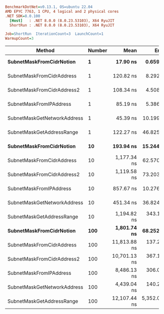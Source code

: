 ``` ini

BenchmarkDotNet=v0.13.1, OS=ubuntu 22.04
AMD EPYC 7763, 1 CPU, 4 logical and 2 physical cores
.NET SDK=8.0.100
  [Host]   : .NET 8.0.0 (8.0.23.53103), X64 RyuJIT
  ShortRun : .NET 8.0.0 (8.0.23.53103), X64 RyuJIT

Job=ShortRun  IterationCount=3  LaunchCount=1  
WarmupCount=3  

```
|                      Method | Number |         Mean |        Error |     StdDev |          Min |          Max |  Gen 0 | Allocated |
|---------------------------- |------- |-------------:|-------------:|-----------:|-------------:|-------------:|-------:|----------:|
|    **SubnetMaskFromCidrNotion** |      **1** |     **17.90 ns** |     **0.659 ns** |   **0.036 ns** |     **17.86 ns** |     **17.93 ns** | **0.0007** |      **56 B** |
|   SubnetMaskFromCidrAddress |      1 |    120.82 ns |     8.292 ns |   0.455 ns |    120.34 ns |    121.25 ns | 0.0012 |     112 B |
|  SubnetMaskFromCidrAddress2 |      1 |    108.34 ns |     4.508 ns |   0.247 ns |    108.11 ns |    108.60 ns | 0.0013 |     112 B |
|     SubnetMaskFromIPAddress |      1 |     85.19 ns |     5.386 ns |   0.295 ns |     84.96 ns |     85.53 ns | 0.0006 |      56 B |
| SubnetMaskGetNetworkAddress |      1 |     45.39 ns |    10.199 ns |   0.559 ns |     44.87 ns |     45.98 ns | 0.0007 |      56 B |
|   SubnetMaskGetAddressRange |      1 |    122.27 ns |    46.825 ns |   2.567 ns |    120.57 ns |    125.23 ns | 0.0019 |     168 B |
|    **SubnetMaskFromCidrNotion** |     **10** |    **193.94 ns** |    **15.244 ns** |   **0.836 ns** |    **193.16 ns** |    **194.82 ns** | **0.0067** |     **560 B** |
|   SubnetMaskFromCidrAddress |     10 |  1,177.34 ns |    62.570 ns |   3.430 ns |  1,174.49 ns |  1,181.15 ns | 0.0134 |   1,120 B |
|  SubnetMaskFromCidrAddress2 |     10 |  1,119.58 ns |    73.203 ns |   4.012 ns |  1,115.32 ns |  1,123.29 ns | 0.0134 |   1,120 B |
|     SubnetMaskFromIPAddress |     10 |    857.67 ns |    10.276 ns |   0.563 ns |    857.12 ns |    858.24 ns | 0.0067 |     560 B |
| SubnetMaskGetNetworkAddress |     10 |    451.34 ns |    36.824 ns |   2.018 ns |    450.00 ns |    453.66 ns | 0.0067 |     560 B |
|   SubnetMaskGetAddressRange |     10 |  1,194.82 ns |   343.192 ns |  18.812 ns |  1,173.23 ns |  1,207.65 ns | 0.0191 |   1,680 B |
|    **SubnetMaskFromCidrNotion** |    **100** |  **1,801.74 ns** |    **68.252 ns** |   **3.741 ns** |  **1,799.41 ns** |  **1,806.05 ns** | **0.0668** |   **5,600 B** |
|   SubnetMaskFromCidrAddress |    100 | 11,813.88 ns |   137.264 ns |   7.524 ns | 11,806.33 ns | 11,821.38 ns | 0.1221 |  11,200 B |
|  SubnetMaskFromCidrAddress2 |    100 | 10,701.13 ns |   367.124 ns |  20.123 ns | 10,689.25 ns | 10,724.36 ns | 0.1221 |  11,200 B |
|     SubnetMaskFromIPAddress |    100 |  8,486.13 ns |   306.099 ns |  16.778 ns |  8,473.81 ns |  8,505.24 ns | 0.0610 |   5,600 B |
| SubnetMaskGetNetworkAddress |    100 |  4,439.04 ns |   140.230 ns |   7.686 ns |  4,430.51 ns |  4,445.42 ns | 0.0610 |   5,600 B |
|   SubnetMaskGetAddressRange |    100 | 12,107.44 ns | 5,352.088 ns | 293.366 ns | 11,827.74 ns | 12,412.79 ns | 0.1984 |  16,800 B |
